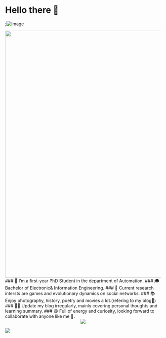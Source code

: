 # Hello there 👋
;![image](https://github.com/huhong12345/huhong12345/blob/main/page.png)
<div align=center><img width="800" src="https://github.com/huhong12345/huhong12345/blob/main/page.png"/></div>
###  🧐 I’m a first-year PhD Student in the department of Automation.
###  🎓 Bachelor of Electronic& Information Engineering.
###  🌱 Current research intersts are games and evolutionary dynamics on social networks.
###  📚 Enjoy photography, history, poetry and movies a lot.(refering to my blog🤪)
###  ✍🏻 Update my blog irregularly, mainly covering personal thoughts and learning summary.
###  😄 Full of energy and curiosity, looking forward to collaborate with anyone like me 👯. 



<!--**Mayandev/Mayandev** is a ✨ _special_ ✨ repository because its `README.md` (this file) appears on your GitHub profile.

Here are some ideas to get you started:

- 🔭 I’m currently working on ...
- 🌱 I’m currently learning ...
- 👯 I’m looking to collaborate on ...
- 🤔 I’m looking for help with ...
- 💬 Ask me about ...
- 📫 How to reach me: ...
- 😄 Pronouns: ...
- ⚡ Fun fact: ...
-->
<div align=center><img src="https://github-readme-stats.vercel.app/api?username=huhong12345"/></div>

![](https://github-readme-stats.vercel.app/api?username=huhong12345)
